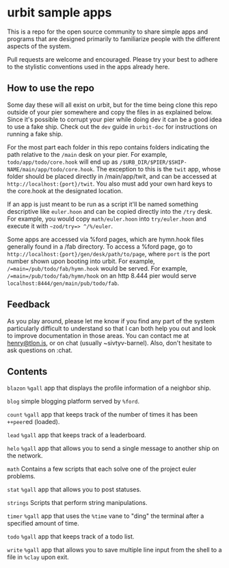 # urbit sample apps

This is a repo for the open source community to share simple apps and programs that are designed primarily to familiarize people with the different aspects of the system. 

Pull requests are welcome and encouraged. Please try your best to adhere to the stylistic conventions used in the apps already here. 

## How to use the repo

Some day these will all exist on urbit, but for the time being clone this repo outside of your pier somewhere and copy the files in as explained below. Since it's possible to corrupt your pier while doing dev it can be a good idea to use a fake ship. Check out the `dev` guide in `urbit-doc` for instructions on running a fake ship.

For the most part each folder in this repo contains folders indicating the path relative to the `/main` desk on your pier. For example, `todo/app/todo/core.hook` will end up as `/$URB_DIR/$PIER/$SHIP-NAME/main/app/todo/core.hook`. The exception to this is the `twit` app, whose folder should be placed directly in /main/app/twit, and can be accessed at `http://localhost:{port}/twit`. You also must add your own hard keys to the core.hook at the designated location.

If an app is just meant to be run as a script it'll be named something descriptive like `euler.hoon` and can be copied directly into the `/try` desk. For example, you would copy `math/euler.hoon` into `try/euler.hoon` and execute it with `~zod/try=> ^/%/euler`.

Some apps are accessed via %ford pages, which are hymn.hook files generally found in a /fab directory. To access a %ford page, go to `http://localhost:{port}/gen/desk/path/to/page`, where `port` is the port number shown upon booting into urbit. For example, `/=main=/pub/todo/fab/hymn.hook` would be served. For example, `/=main=/pub/todo/fab/hymn/hook` on an http 8.444 pier would serve `localhost:8444/gen/main/pub/todo/fab`.

## Feedback

As you play around, please let me know if you find any part of the system particularly difficult to understand so that I can both help you out and look to improve documentation in those areas. You can contact me at henry@tlon.is, or on chat (usually ~sivtyv-barnel). Also, don't hesitate to ask questions on :chat.

## Contents

`blazon`
`%gall` app that displays the profile information of a neighbor ship.

`blog`
simple blogging platform served by `%ford`.

`count`
`%gall` app that keeps track of the number of times it has been `++peer`ed (loaded).

`lead`
`%gall` app that keeps track of a leaderboard.

`helo`
`%gall` app that allows you to send a single message to another ship on the network.

`math`
Contains a few scripts that each solve one of the project euler problems.

`stat`
`%gall` app that allows you to post statuses.

`strings`
Scripts that perform string manipulations.

`timer`
`%gall` app that uses the `%time` vane to "ding" the terminal after a specified amount of time.

`todo`
`%gall` app that keeps track of a todo list.

`write`
`%gall` app that allows you to save multiple line input from the shell to a file in `%clay` upon exit.









